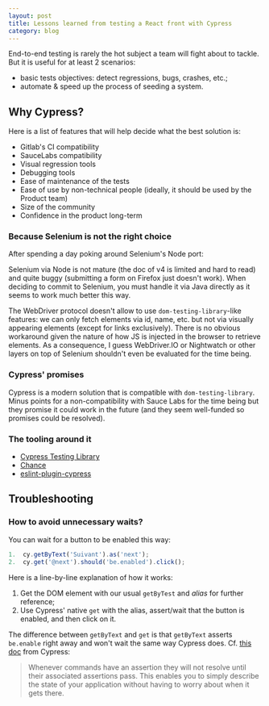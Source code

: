 ```yaml
---
layout: post
title: Lessons learned from testing a React front with Cypress
category: blog
---
```


End-to-end testing is rarely the hot subject a team will fight about to tackle.
But it is useful for at least 2 scenarios:

- basic tests objectives: detect regressions, bugs, crashes, etc.;
- automate & speed up the process of seeding a system.

## Why Cypress?

Here is a list of features that will help decide what the best solution is:

- Gitlab's CI compatibility
- SauceLabs compatibility
- Visual regression tools
- Debugging tools
- Ease of maintenance of the tests
- Ease of use by non-technical people (ideally, it should be used by the Product
  team)
- Size of the community
- Confidence in the product long-term

### Because Selenium is not the right choice

After spending a day poking around Selenium's Node port:

Selenium via Node is not mature (the doc of v4 is limited and hard to read) and
quite buggy (submitting a form on Firefox just doesn't work). When deciding to
commit to Selenium, you must handle it via Java directly as it seems to work
much better this way.

The WebDriver protocol doesn't allow to use `dom-testing-library`-like features:
we can only fetch elements via id, name, etc. but not via visually appearing
elements (except for links exclusively). There is no obvious workaround given
the nature of how JS is injected in the browser to retrieve elements. As a
consequence, I guess WebDriver.IO or Nightwatch or other layers on top of
Selenium shouldn't even be evaluated for the time being.

### Cypress' promises

Cypress is a modern solution that is compatible with `dom-testing-library`.
Minus points for a non-compatibility with Sauce Labs for the time being but they
promise it could work in the future (and they seem well-funded so promises could
be resolved).

### The tooling around it

- [Cypress Testing Library](https://testing-library.com/docs/cypress-testing-library/intro)
- [Chance](https://chancejs.com)
- [eslint-plugin-cypress](https://github.com/cypress-io/eslint-plugin-cypress)

## Troubleshooting

### How to avoid unnecessary waits?

You can wait for a button to be enabled this way:

```js
1.  cy.getByText('Suivant').as('next');
2.  cy.get('@next').should('be.enabled').click();
```

Here is a line-by-line explanation of how it works:

1. Get the DOM element with our usual `getByTest` and _alias_ for further
   reference;
1. Use Cypress' native `get` with the alias, assert/wait that the button is
   enabled, and then click on it.

The difference between `getByText` and `get` is that `getByText` asserts
`be.enable` right away and won't wait the same way Cypress does. Cf.
[this doc](https://docs.cypress.io/guides/references/best-practices.html#Unnecessary-wait-for-cy-get)
from Cypress:

> Whenever commands have an assertion they will not resolve until their
> associated assertions pass. This enables you to simply describe the state of
> your application without having to worry about when it gets there.
